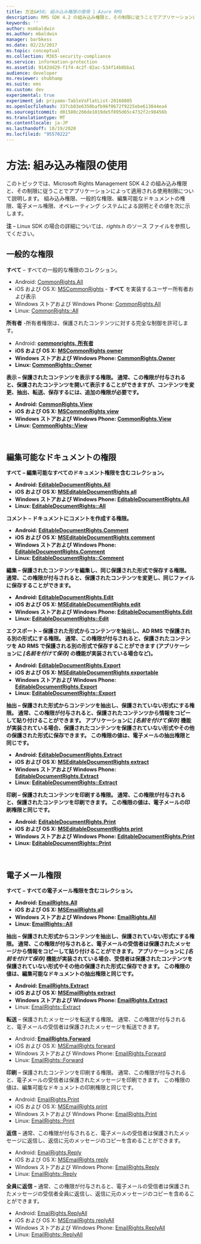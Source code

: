 ```yaml
---
title: 方法&#58; 組み込み権限の使用 | Azure RMS
description: RMS SDK 4.2 の組み込み権限と、その制限に従うことでアプリケーションによって適用される使用制限について説明します。
keywords: ''
author: msmbaldwin
ms.author: mbaldwin
manager: barbkess
ms.date: 02/23/2017
ms.topic: conceptual
ms.collection: M365-security-compliance
ms.service: information-protection
ms.assetid: 9142dd29-f1f4-4c2f-82ac-534f14b8bba1
audience: developer
ms.reviewer: shubhamp
ms.suite: ems
ms.custom: dev
experimental: true
experiment_id: priyamo-TableVsFlatList-20160805
ms.openlocfilehash: 337cb03e6350bafb96f0672f9225ebe613044ea4
ms.sourcegitcommit: d01580c266de1019de5f895d65c4732f2c98456b
ms.translationtype: MT
ms.contentlocale: ja-JP
ms.lasthandoff: 10/19/2020
ms.locfileid: "95570222"
---
```

# <a name="how-to-use-built-in-rights"></a>方法: 組み込み権限の使用

このトピックでは、Microsoft Rights Management SDK 4.2 の組み込み権限と、その制限に従うことでアプリケーションによって適用される使用制限について説明します。 組み込み権限、一般的な権限、編集可能なドキュメントの権限、電子メール権限、オペレーティング システムによる説明とその値を次に示します。

**注** – Linux SDK の場合の詳細については、*rights.h* のソース ファイルを参照してください。

## <a name="common-rights"></a>一般的な権限

**すべて** – すべての一般的な権限のコレクション。
- Android: [CommonRights.All](/previous-versions/windows/desktop/msipcthin2/commonrights-class-java)
- iOS および OS X: [MSCommonRights](/previous-versions/windows/desktop/msipcthin2/mscommonrights-interface-objc) - **すべて** を実装するユーザー所有者および表示
- Windows ストアおよび Windows Phone: [CommonRights.All</strong>](/previous-versions/windows/desktop/msipcthin2/commonrights-all)
- Linux: [CommonRights::All](https://azuread.github.io/rms-sdk-for-cpp/classrmscore_1_1modernapi_1_1CommonRights.html)

**所有者** -所有者権限は、保護されたコンテンツに対する完全な制御を許可します。
- Android: [ <strong> commonrights. 所有者](/previous-versions/windows/desktop/msipcthin2/commonrights-class-java)
- iOS および OS X: [MSCommonRights owner](/previous-versions/windows/desktop/msipcthin2/mscommonrights-interface-objc)
- Windows ストアおよび Windows Phone: [CommonRights.Owner](/previous-versions/windows/desktop/msipcthin2/commonrights-owner)
- Linux: [CommonRights::Owner](https://azuread.github.io/rms-sdk-for-cpp/classrmscore_1_1modernapi_1_1CommonRights.html)

**表示** – 保護されたコンテンツを表示する権限。 通常、この権限が付与されると、保護されたコンテンツを開いて表示することができますが、コンテンツを変更、抽出、転送、保存するには、追加の権限が必要です。

- Android: [CommonRights.View](/previous-versions/windows/desktop/msipcthin2/commonrights-class-java)
- iOS および OS X: [MSCommonRights view](/previous-versions/windows/desktop/msipcthin2/mscommonrights-interface-objc)
- Windows ストアおよび Windows Phone: [CommonRights.View](/previous-versions/windows/desktop/msipcthin2/commonrights-view)
- Linux: [CommonRights::View](https://azuread.github.io/rms-sdk-for-cpp/classrmscore_1_1modernapi_1_1CommonRights.html)</li>

 

## <a name="editable-document-rights"></a>編集可能なドキュメントの権限
**すべて** – 編集可能なすべてのドキュメント権限を含むコレクション。
- Android: [EditableDocumentRights.All](/previous-versions/windows/desktop/msipcthin2/editabledocumentrights-class-java)
- iOS および OS X: [MSEditableDocumentRights all](/previous-versions/windows/desktop/msipcthin2/mseditabledocumentrights-interface-objc)
- Windows ストアおよび Windows Phone: [EditableDocumentRights.All](/previous-versions/windows/desktop/msipcthin2/editabledocumentrights-all)
- Linux: [EditableDocumentRights::All](https://azuread.github.io/rms-sdk-for-cpp/classrmscore_1_1modernapi_1_1EditableDocumentRights.html)

**コメント** – ドキュメントにコメントを作成する権限。
- Android: [EditableDocumentRights.Comment](/previous-versions/windows/desktop/msipcthin2/editabledocumentrights-class-java)
- iOS および OS X: [MSEditableDocumentRights comment](/previous-versions/windows/desktop/msipcthin2/mseditabledocumentrights-interface-objc)
- Windows ストアおよび Windows Phone: [EditableDocumentRights.Comment](/previous-versions/windows/desktop/msipcthin2/editabledocumentrights--comment)
- Linux: [EditableDocumentRights::Comment](https://azuread.github.io/rms-sdk-for-cpp/classrmscore_1_1modernapi_1_1EditableDocumentRights.html)

**編集** – 保護されたコンテンツを編集し、同じ保護された形式で保存する権限。 通常、この権限が付与されると、保護されたコンテンツを変更し、同じファイルに保存することができます。
- Android: [EditableDocumentRights.Edit](/previous-versions/windows/desktop/msipcthin2/editabledocumentrights-class-java)
- iOS および OS X: [MSEditableDocumentRights edit](/previous-versions/windows/desktop/msipcthin2/mseditabledocumentrights-interface-objc)
- Windows ストアおよび Windows Phone: [EditableDocumentRights.Edit](/previous-versions/windows/desktop/msipcthin2/editabledocumentrights-edit)
- Linux: [EditableDocumentRights::Edit](https://azuread.github.io/rms-sdk-for-cpp/classrmscore_1_1modernapi_1_1EditableDocumentRights.html)

**エクスポート** – 保護された形式からコンテンツを抽出し、AD RMS で保護される別の形式にする権限。 通常、この権限が付与されると、保護されたコンテンツを AD RMS で保護される別の形式で保存することができます (アプリケーションに *[名前を付けて保存]* の機能が実装されている場合など)。

- Android: [EditableDocumentRights.Export](/previous-versions/windows/desktop/msipcthin2/editabledocumentrights-class-java)
- iOS および OS X: [MSEditableDocumentRights exportable](/previous-versions/windows/desktop/msipcthin2/mseditabledocumentrights-interface-objc)
- Windows ストアおよび Windows Phone: [EditableDocumentRights.Export](/previous-versions/windows/desktop/msipcthin2/editabledocumentrights-export)
- Linux: [EditableDocumentRights::Export](https://azuread.github.io/rms-sdk-for-cpp/classrmscore_1_1modernapi_1_1EditableDocumentRights.html)

**抽出** – 保護された形式からコンテンツを抽出し、保護されていない形式にする権限。 通常、この権限が付与されると、保護されたコンテンツから情報をコピーして貼り付けることができます。 アプリケーションに <em>[名前を付けて保存]</em> 機能が実装されている場合、保護されたコンテンツを保護されていない形式やその他の保護された形式に保存できます。 この権限の値は、電子メールの抽出権限と同じです。

- Android: [EditableDocumentRights.Extract](/previous-versions/windows/desktop/msipcthin2/editabledocumentrights-class-java)
- iOS および OS X: [MSEditableDocumentRights extract](/previous-versions/windows/desktop/msipcthin2/mseditabledocumentrights-interface-objc)
- Windows ストアおよび Windows Phone: [EditableDocumentRights.Extract](/previous-versions/windows/desktop/msipcthin2/editabledocumentrights-extract)
- Linux: [EditableDocumentRights::Extract](https://azuread.github.io/rms-sdk-for-cpp/classrmscore_1_1modernapi_1_1EditableDocumentRights.html)

**印刷** – 保護されたコンテンツを印刷する権限。 通常、この権限が付与されると、保護されたコンテンツを印刷できます。 この権限の値は、電子メールの印刷権限と同じです。

- Android: [EditableDocumentRights.Print](/previous-versions/windows/desktop/msipcthin2/editabledocumentrights-class-java)
- iOS および OS X: [MSEditableDocumentRights print](/previous-versions/windows/desktop/msipcthin2/mseditabledocumentrights-interface-objc)
- Windows ストアおよび Windows Phone: [EditableDocumentRights.Print](/previous-versions/windows/desktop/msipcthin2/editabledocumentrights-print)
- Linux: [EditableDocumentRights::Print](https://azuread.github.io/rms-sdk-for-cpp/classrmscore_1_1modernapi_1_1EditableDocumentRights.html)

 

## <a name="email-rights"></a>電子メール権限

**すべて** – すべての電子メール権限を含むコレクション。
- Android: [EmailRights.All](/previous-versions/windows/desktop/msipcthin2/emailrights-class-java)
- iOS および OS X: [MSEmailRights all](/previous-versions/windows/desktop/msipcthin2/msemailrights-interface-objc)
- Windows ストアおよび Windows Phone: [EmailRights.All](/previous-versions/windows/desktop/msipcthin2/emailrights-all)
- Linux: [EmailRights::All](https://azuread.github.io/rms-sdk-for-cpp/classrmscore_1_1modernapi_1_1EmailRights.html)

**抽出** – 保護された形式からコンテンツを抽出し、保護されていない形式にする権限。 通常、この権限が付与されると、電子メールの受信者は保護されたメッセージから情報をコピーして貼り付けることができます。 アプリケーションに <em>[名前を付けて保存]</em> 機能が実装されている場合、受信者は保護されたコンテンツを保護されていない形式やその他の保護された形式に保存できます。 この権限の値は、編集可能なドキュメントの抽出権限と同じです。

- Android: [EmailRights.Extract](/previous-versions/windows/desktop/msipcthin2/emailrights-class-java)
- iOS および OS X: [MSEmailRights extract](/previous-versions/windows/desktop/msipcthin2/msemailrights-interface-objc)
- Windows ストアおよび Windows Phone: [EmailRights.Extract</strong>](/previous-versions/windows/desktop/msipcthin2/emailrights-extract)
- Linux: [EmailRights::Extract](https://azuread.github.io/rms-sdk-for-cpp/classrmscore_1_1modernapi_1_1EmailRights.html)

**転送** – 保護されたメッセージを転送する権限。 通常、この権限が付与されると、電子メールの受信者は保護されたメッセージを転送できます。
- Android: [<strong>EmailRights.Forward</strong>](/previous-versions/windows/desktop/msipcthin2/emailrights-class-java)
- iOS および OS X: [MSEmailRights forward](/previous-versions/windows/desktop/msipcthin2/msemailrights-interface-objc)
- Windows ストアおよび Windows Phone: [EmailRights.Forward](/previous-versions/windows/desktop/msipcthin2/emailrights-forward)
- Linux: [EmailRights::Forward](https://azuread.github.io/rms-sdk-for-cpp/classrmscore_1_1modernapi_1_1EmailRights.html)

**印刷** – 保護されたコンテンツを印刷する権限。 通常、この権限が付与されると、電子メールの受信者は保護されたメッセージを印刷できます。 この権限の値は、編集可能なドキュメントの印刷権限と同じです。

- Android: [EmailRights.Print](/previous-versions/windows/desktop/msipcthin2/emailrights-class-java)
- iOS および OS X: [MSEmailRights print](/previous-versions/windows/desktop/msipcthin2/msemailrights-interface-objc)
- Windows ストアおよび Windows Phone: [EmailRights.Print](/previous-versions/windows/desktop/msipcthin2/emailrights-print)
- Linux: [EmailRights::Print](https://azuread.github.io/rms-sdk-for-cpp/classrmscore_1_1modernapi_1_1EmailRights.html)

**返信** – 通常、この権限が付与されると、電子メールの受信者は保護されたメッセージに返信し、返信に元のメッセージのコピーを含めることができます。

- Android: [EmailRights.Reply](/previous-versions/windows/desktop/msipcthin2/emailrights-class-java)
- iOS および OS X: [MSEmailRights reply](/previous-versions/windows/desktop/msipcthin2/msemailrights-interface-objc)
- Windows ストアおよび Windows Phone: [EmailRights.Reply](/previous-versions/windows/desktop/msipcthin2/emailrights-reply)
- Linux: [EmailRights::Reply](https://azuread.github.io/rms-sdk-for-cpp/classrmscore_1_1modernapi_1_1EmailRights.html)

**全員に返信** – 通常、この権限が付与されると、電子メールの受信者は保護されたメッセージの受信者全員に返信し、返信に元のメッセージのコピーを含めることができます。

- Android: [EmailRights.ReplyAll</strong>](/previous-versions/windows/desktop/msipcthin2/emailrights-class-java)
- iOS および OS X: [MSEmailRights replyAll](/previous-versions/windows/desktop/msipcthin2/msemailrights-interface-objc)
- Windows ストアおよび Windows Phone: [EmailRights.ReplyAll](/previous-versions/windows/desktop/msipcthin2/emailrights-replyall)
- Linux: [EmailRights::ReplyAll](https://azuread.github.io/rms-sdk-for-cpp/classrmscore_1_1modernapi_1_1EmailRights.html)
